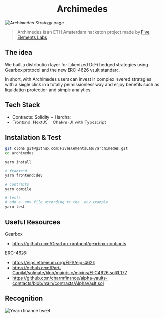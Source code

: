 <h1 align="center">Archimedes</h1>

![Archimedes Strategy page](https://user-images.githubusercontent.com/48695862/165321633-5c478efb-283a-494b-a153-3b717d8d14aa.png)

> Archimedes is an ETH Amsterdam hackaton project made by [Five Elements Labs](https://fiveelementslabs.com/)

## The idea

We built a distribution layer for tokenized DeFi hedged strategies using
Gearbox protocol and the new ERC-4626 vault standard.

In short, with Archimedes users can invest in complex levered strategies with a single click
in a totally permissionless way and enjoy benefits such as liquidation protection and simple analytics.

## Tech Stack

- Contracts: Solidity + Hardhat
- Frontend: NextJS + Chakra-UI with Typescript

## Installation & Test

```bash
git clone git@github.com:FiveElementsLabs/archimedes.git
cd archimedes

yarn install

# frontend
yarn frontend:dev

# contracts
yarn compile

# tests
# add a .env file according to the .env.example
yarn test
```

## Useful Resources

Gearbox:

- <https://github.com/Gearbox-protocol/gearbox-contracts>

ERC-4626:

- <https://eips.ethereum.org/EIPS/eip-4626>
- <https://github.com/Rari-Capital/solmate/blob/main/src/mixins/ERC4626.sol#L177>
- <https://github.com/charmfinance/alpha-vaults-contracts/blob/main/contracts/AlphaVault.sol>

## Recognition

![Yearn finance tweet](https://user-images.githubusercontent.com/48695862/165321620-ee212340-4ddd-4b5b-971a-63f5a660ff0b.png)
